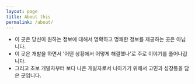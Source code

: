 ```yaml
---
layout: page
title: About this
permalink: /about/
---
```


- 이 곳은 당신이 원하는 정보에 대해서 명확하고 명쾌한 정보를 제공하는 곳은 아닙니다.
- 이 곳은 개발을 하면서 '어떤 상황에서 어떻게 해결했나'로 주로 이야기를 풀어나갑니다.  
- 그리고 초보 개발자부터 보다 나은 개발자로서 나아가기 위해서 고민과 성장통을 담은 곳입니다.

